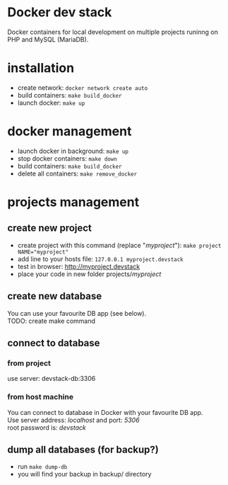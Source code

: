 # Docker dev stack
Docker containers for local development on multiple projects runinng on PHP and MySQL (MariaDB).

# installation
- create network: `docker network create auto`
- build containers: `make build_docker`
- launch docker: `make up`

# docker management
- launch docker in background: `make up`
- stop docker containers: `make down`
- build containers: `make build_docker`
- delete all containers: `make remove_docker`

# projects management
## create new project
- create project with this command (replace "*myproject*"): `make project NAME="myproject"`
- add line to your hosts file: `127.0.0.1 myproject.devstack`
- test in browser: http://myproject.devstack
- place your code in new folder projects/*myproject*

## create new database
You can use your favourite DB app (see below).\
TODO: create make command

## connect to database
### from project
use server: devstack-db:3306
### from host machine
You can connect to database in Docker with your favourite DB app.\
Use server address: *localhost* and port: *5306*\
root password is: *devstack*

## dump all databases (for backup?)
- run `make dump-db`
- you will find your backup in backup/ directory
